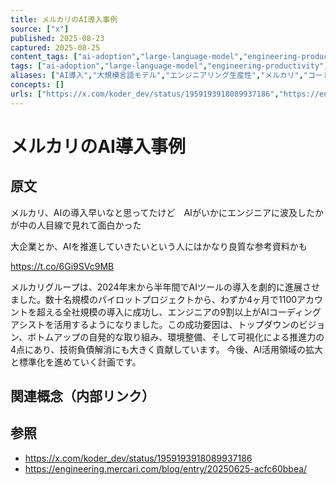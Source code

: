 ```yaml
---
title: メルカリのAI導入事例
source: ["x"]
published: 2025-08-23
captured: 2025-08-25
content_tags: ["ai-adoption","large-language-model","engineering-productivity","mercari","code-assistance","software-development"]
tags: ["ai-adoption","large-language-model","engineering-productivity","mercari","code-assistance","software-development"]
aliases: ["AI導入","大規模言語モデル","エンジニアリング生産性","メルカリ","コードアシスタンス","ソフトウェア開発"]
concepts: []
urls: ["https://x.com/koder_dev/status/1959193918089937186","https://engineering.mercari.com/blog/entry/20250625-acfc60bbea/"]
---
```


# メルカリのAI導入事例
## 原文
メルカリ、AIの導入早いなと思ってたけど　AIがいかにエンジニアに波及したかが中の人目線で見れて面白かった

大企業とか、AIを推進していきたいという人にはかなり良質な参考資料かも

https://t.co/6Gi9SVc9MB

メルカリグループは、2024年末から半年間でAIツールの導入を劇的に進展させました。数十名規模のパイロットプロジェクトから、わずか4ヶ月で1100アカウントを超える全社規模の導入に成功し、エンジニアの9割以上がAIコーディングアシストを活用するようになりました。この成功要因は、トップダウンのビジョン、ボトムアップの自発的な取り組み、環境整備、そして可視化による推進力の4点にあり、技術負債解消にも大きく貢献しています。  今後、AI活用領域の拡大と標準化を進めていく計画です。

## 関連概念（内部リンク）

## 参照
- https://x.com/koder_dev/status/1959193918089937186
- https://engineering.mercari.com/blog/entry/20250625-acfc60bbea/